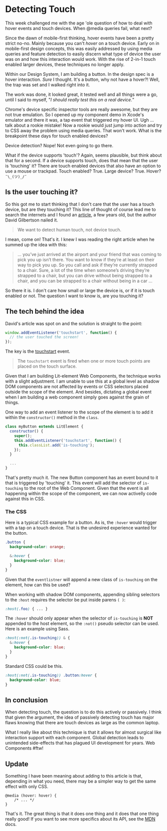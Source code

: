 # Detecting Touch

<small><auro-datetime utc="2020-03-01T00:01:00Z" month="long"></auro-datetime></small>

This week challenged me with the age 'ole question of how to deal with hover events and touch devices. When @media queries fail, what next?

Since the dawn of mobile-first thinking, hover events have been a pretty strict no-no. Mainly because you can't _hover_ on a touch device. Early on in mobile-first design concepts, this was easily addressed by using media queries and feature detection to easily discern what type of device the user was on and how this interaction would work. With the rise of 2-in-1 touch enabled larger devices, these techniques no longer apply.

Within our Design System, I am building a button. In the design spec is a hover interaction. _Sure_ I thought. It's a button, why not have a hover?! Well, the trap was set and I walked right into it.

The work was done, it looked great, it tested well and all things were a go, until I said to myself, "_I should really test this on a real device._"

Chrome's device specific inspector tools are really awesome, but they are not true emulation. So I opened up my component demo in Xcode's emulator and there it was, a tap event that triggered my hover UI. Ugh ... talk about a rookie mistake! Now a rookie would just jump into action and try to CSS away the problem using media queries. That won't work. What is the breakpoint these days for touch enabled devices?

Device detection? Nope! Not even going to go there.

What if the device supports 'touch'? Again, seems plausible, but think about that for a second. If a device supports touch, does that mean that the user is 'touching' it? There are touch enabled devices that also have an option to use a mouse or trackpad. Touch enabled? True. Large device? True. Hover? `¯\_(ツ)_/¯`

## Is the user touching it?

So this got me to start thinking that I don't care that the user has a touch device, but are they touching it? This line of thought of course lead me to search the internets and I found an [article](https://codeburst.io/the-only-way-to-detect-touch-with-javascript-7791a3346685), a few years old, but the author David Gilbertson nailed it.

> We want to detect human touch, not device touch.

I mean, come on! That's it. I knew I was reading the right article when he summed up the idea with this:

> ... you’ve just arrived at the airport and your friend that was coming to pick you up isn’t there. You want to know if they’re at least on their way to pick you up. So you call and ask if they’re currently strapped to a chair. Sure, a lot of the time when someone’s driving they’re strapped to a chair, but you can drive without being strapped to a chair, and you can be strapped to a chair without being in a car ...

So there it is. I don't care how small or large the device is, or if it is touch enabled or not. The question I want to know is, are you touching it?

## The tech behind the idea

David's article was spot on and the solution is straight to the point:

```js
window.addEventListener('touchstart', function() {
  // the user touched the screen!
});
```

The key is the [touchstart](https://developer.mozilla.org/en-US/docs/Web/API/Element/touchstart_event) event.

> The `touchstart` event is fired when one or more touch points are placed on the touch surface.

Given that I am building Lit-element Web Components, the technique works with a slight adjustment. I am unable to use this at a global level as shadow DOM components are not affected by events or CSS selectors placed outside the scope of the element. And besides, dictating a global event when I am building a web component simply goes against the grain of things.

One way to add an event listener to the scope of the element is to add it within the `constructor()` method in the `class`.

```js
class myButton extends LitElement {
  constructor() {
    super();
    this.addEventListener('touchstart', function() {
      this.classList.add('is-touching');
    });
  }

  ...
}
```

That's pretty much it. The new Button component has an event bound to it that is triggered by 'touching' it. This event will add the selector of `is-touching` to the root of the Web Component. Given that the event is all happening within the scope of the component, we can now activelly code against this in CSS.

### The CSS

Here is a typical CSS example for a button. As is, the `:hover` would trigger with a tap on a touch device. That is the undesired experience wanted for the button.

```css
.button {
  background-color: orange;

  &:hover {
    background-color: blue;
  }
}
```

Given that the `eventlistner` will append a new class of `is-touching` on the element, how can this be used?

When working with shadow DOM components, appending sibling selectors to the `:host` requires the selector be put inside parens `( )`:

```css
:host(.foo) { ... }
```

The `:hover` should only appear when the selector of `is-touching` is **NOT** appended to the host element, so the `:not()` pseudo selector can be used. Here is an example using Sass.

```css
:host(:not(.is-touching)) & {
  &:hover {
    background-color: blue;
  }
}
```

Standard CSS could be this.

```css
:host(:not(.is-touching)) .button:hover {
  background-color: blue;
}
```

## In conclusion

When detecting touch, the question is to do this actively or passively. I think that given the argument, the idea of passively detecting touch has major flaws knowing that there are touch devices as large as the common laptop.

What I really like about this technique is that it allows for almost surgical like interaction support with each component. Global detection leads to unintended side-effects that has plagued UI development for years. Web Components #ftw!

## Update

<small><auro-datetime utc="2021-02-15T00:01:00Z" month="long"></auro-datetime></small>

Something I have been meaning about adding to this article is that, depending in what you need, there may be a simpler way to get the same effect with only CSS.

```
@media (hover: hover) {
    /* ... */
}
```

That's it. The great thing is that it does one thing and it does that one thing really good! If you want to see more specifics about its API, see the [MDN](https://developer.mozilla.org/en-US/docs/Web/CSS/@media/hover) docs.
